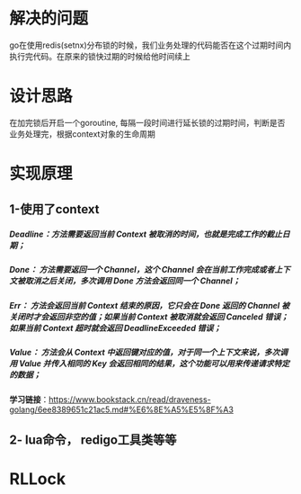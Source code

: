 # 解决的问题
go在使用redis(setnx)分布锁的时候，我们业务处理的代码能否在这个过期时间内执行完代码。在原来的锁快过期的时候给他时间续上

# 设计思路
在加完锁后开启一个goroutine, 每隔一段时间进行延长锁的过期时间，判断是否业务处理完，根据context对象的生命周期

# 实现原理
## 1-使用了context
##### Deadline：方法需要返回当前 Context 被取消的时间，也就是完成工作的截止日期；
##### Done： 方法需要返回一个 Channel，这个 Channel 会在当前工作完成或者上下文被取消之后关闭，多次调用 Done 方法会返回同一个 Channel；
##### Err： 方法会返回当前 Context 结束的原因，它只会在 Done 返回的 Channel 被关闭时才会返回非空的值；如果当前 Context 被取消就会返回 Canceled 错误；如果当前 Context 超时就会返回 DeadlineExceeded 错误；
##### Value： 方法会从 Context 中返回键对应的值，对于同一个上下文来说，多次调用 Value 并传入相同的 Key 会返回相同的结果，这个功能可以用来传递请求特定的数据；
**学习链接**：https://www.bookstack.cn/read/draveness-golang/6ee8389651c21ac5.md#%E6%8E%A5%E5%8F%A3
## 2- lua命令， redigo工具类等等


# RLLock
